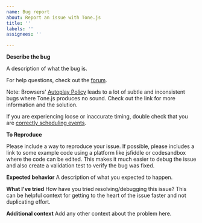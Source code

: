 ```yaml
---
name: Bug report
about: Report an issue with Tone.js
title: ''
labels: ''
assignees: ''

---
```


**Describe the bug**

A description of what the bug is.

For help questions, check out the [forum](https://groups.google.com/forum/#!forum/tonejs).

Note: Browsers' [Autoplay Policy](https://github.com/Tonejs/Tone.js/wiki/Autoplay) leads to a lot of subtle and
inconsistent bugs where Tone.js produces no sound. Check out the link for more information and the solution.

If you are experiencing loose or inaccurate timing, double check that you
are [correctly scheduling events](https://github.com/Tonejs/Tone.js/wiki/Accurate-Timing).

**To Reproduce**

Please include a way to reproduce your issue. If possible, please includes a link to some example code using a platform
like jsfiddle or codesandbox where the code can be edited. This makes it much easier to debug the issue and also create
a validation test to verify the bug was fixed.

**Expected behavior**
A description of what you expected to happen.

**What I've tried**
How have you tried resolving/debugging this issue? This can be helpful context for getting to the heart of the issue
faster and not duplicating effort.

**Additional context**
Add any other context about the problem here.
